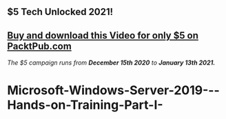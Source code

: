 ## $5 Tech Unlocked 2021!
[Buy and download this Video for only $5 on PacktPub.com](https://www.packtpub.com/product/microsoft-windows-server-2019-hands-on-training-part-i-video/9781800564541)
-----
*The $5 campaign         runs from __December 15th 2020__ to __January 13th 2021.__*

# Microsoft-Windows-Server-2019---Hands-on-Training-Part-I-